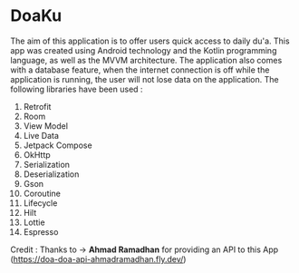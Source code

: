 # DoaKu
The aim of this application is to offer users quick access to daily du'a. This app was created using Android technology and the Kotlin programming language, as well as the MVVM architecture. The application also comes with a database feature, when the internet connection is off while the application is running, the user will not lose data on the application. The following libraries have been used :
1. Retrofit
2. Room
3. View Model
4. Live Data
5. Jetpack Compose
6. OkHttp
7. Serialization
8. Deserialization
9. Gson
10. Coroutine
11. Lifecycle
12. Hilt
13. Lottie
14. Espresso

Credit : 
Thanks to -> <b>Ahmad Ramadhan</b> for providing an API to this App (https://doa-doa-api-ahmadramadhan.fly.dev/)
